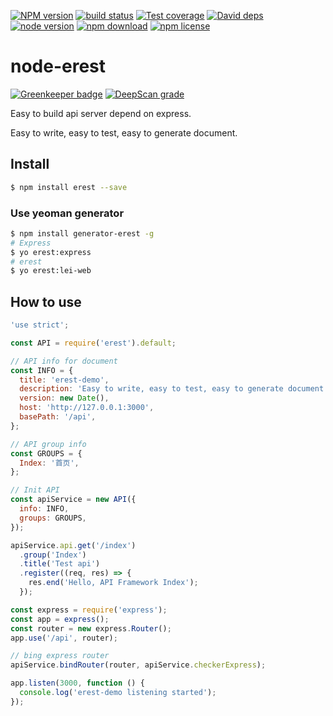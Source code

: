 [![NPM version][npm-image]][npm-url]
[![build status][travis-image]][travis-url]
[![Test coverage][coveralls-image]][coveralls-url]
[![David deps][david-image]][david-url]
[![node version][node-image]][node-url]
[![npm download][download-image]][download-url]
[![npm license][license-image]][download-url]

[npm-image]: https://img.shields.io/npm/v/erest.svg?style=flat-square
[npm-url]: https://npmjs.org/package/erest
[travis-image]: https://img.shields.io/travis/yourtion/node-erest.svg?style=flat-square
[travis-url]: https://travis-ci.org/yourtion/node-erest
[coveralls-image]: https://img.shields.io/coveralls/yourtion/node-erest.svg?style=flat-square
[coveralls-url]: https://coveralls.io/r/yourtion/node-erest?branch=master
[david-image]: https://img.shields.io/david/yourtion/node-erest.svg?style=flat-square
[david-url]: https://david-dm.org/yourtion/node-erest
[node-image]: https://img.shields.io/badge/node.js-%3E=_6-green.svg?style=flat-square
[node-url]: http://nodejs.org/download/
[download-image]: https://img.shields.io/npm/dm/erest.svg?style=flat-square
[download-url]: https://npmjs.org/package/erest
[license-image]: https://img.shields.io/npm/l/erest.svg

# node-erest

[![Greenkeeper badge](https://badges.greenkeeper.io/yourtion/node-erest.svg)](https://greenkeeper.io/)
[![DeepScan grade](https://deepscan.io/api/projects/2707/branches/19046/badge/grade.svg)](https://deepscan.io/dashboard#view=project&pid=2707&bid=19046)

Easy to build api server depend on express.

Easy to write, easy to test, easy to generate document.

## Install

```bash
$ npm install erest --save
```

### Use yeoman generator

```bash
$ npm install generator-erest -g
# Express
$ yo erest:express
# erest
$ yo erest:lei-web
```

## How to use

```javascript
'use strict';

const API = require('erest').default;

// API info for document
const INFO = {
  title: 'erest-demo',
  description: 'Easy to write, easy to test, easy to generate document.',
  version: new Date(),
  host: 'http://127.0.0.1:3000',
  basePath: '/api',
};

// API group info
const GROUPS = {
  Index: '首页',
};

// Init API
const apiService = new API({
  info: INFO,
  groups: GROUPS,
});

apiService.api.get('/index')
  .group('Index')
  .title('Test api')
  .register((req, res) => {
    res.end('Hello, API Framework Index');
  });

const express = require('express');
const app = express();
const router = new express.Router();
app.use('/api', router);

// bing express router
apiService.bindRouter(router, apiService.checkerExpress);

app.listen(3000, function () {
  console.log('erest-demo listening started');
});
```
